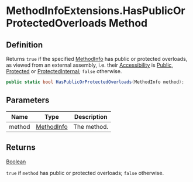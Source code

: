 # MethodInfoExtensions.HasPublicOrProtectedOverloads Method
## Definition

Returns `true` if the specified [MethodInfo](https://learn.microsoft.com/en-gb/dotnet/api/System.Reflection.MethodInfo) has public or protected overloads, as viewed from an external assembly, i.e. their [Accessibility](MrKWatkins.Reflection.Accessibility.md) is [Public](MrKWatkins.Reflection.Accessibility.md#fields), [Protected](MrKWatkins.Reflection.Accessibility.md#fields) or [ProtectedInternal](MrKWatkins.Reflection.Accessibility.md#fields); `false` otherwise.

```c#
public static bool HasPublicOrProtectedOverloads(MethodInfo method);
```

## Parameters

| Name | Type | Description |
| ---- | ---- | ----------- |
| method | [MethodInfo](https://learn.microsoft.com/en-gb/dotnet/api/System.Reflection.MethodInfo) | The method. |

## Returns

[Boolean](https://learn.microsoft.com/en-gb/dotnet/api/System.Boolean)

`true` if `method` has public or protected overloads; `false` otherwise.
